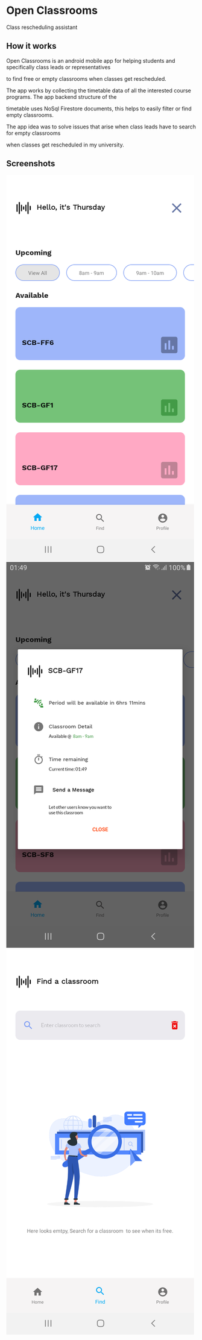 # Open Classrooms

Class rescheduling assistant

## How it works

Open Classrooms is an android mobile app for helping students and specifically class leads or representatives 

to find free or empty classrooms when classes get rescheduled. 


The app works by collecting the timetable data of all the interested course programs. The app backend structure of the 

timetable uses NoSql Firestore documents, this helps to easily filter or find empty classrooms.


The app idea was to solve issues that arise when class leads have to search for empty classrooms 
 
when classes get rescheduled in my university.

## Screenshots

![Home Screen](./home.png)
![Classroom Detail Dialog](./dialog.png)
![Search Screen](./search.png)
